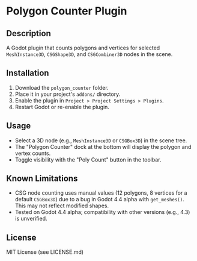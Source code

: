 # Polygon Counter Plugin

## Description
A Godot plugin that counts polygons and vertices for selected `MeshInstance3D`, `CSGShape3D`, and `CSGCombiner3D` nodes in the scene.

## Installation
1. Download the `polygon_counter` folder.
2. Place it in your project's `addons/` directory.
3. Enable the plugin in `Project > Project Settings > Plugins`.
4. Restart Godot or re-enable the plugin.

## Usage
- Select a 3D node (e.g., `MeshInstance3D` or `CSGBox3D`) in the scene tree.
- The "Polygon Counter" dock at the bottom will display the polygon and vertex counts.
- Toggle visibility with the "Poly Count" button in the toolbar.

## Known Limitations
- CSG node counting uses manual values (12 polygons, 8 vertices for a default `CSGBox3D`) due to a bug in Godot 4.4 alpha with `get_meshes()`. This may not reflect modified shapes.
- Tested on Godot 4.4 alpha; compatibility with other versions (e.g., 4.3) is unverified.

## License
MIT License (see LICENSE.md)

